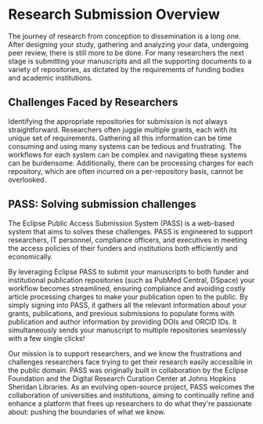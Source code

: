 # Research Submission Overview

The journey of research from conception to dissemination is a long one. After designing your study, gathering and
analyzing your data, undergoing peer review, there is still more to be done. For many researchers the next stage is
submitting your manuscripts and all the supporting documents to a variety of repositories, as dictated by the
requirements of funding bodies and academic institutions.

## Challenges Faced by Researchers

Identifying the appropriate repositories for submission is not always straightforward. Researchers often juggle multiple
grants, each with its unique set of requirements. Gathering all this information can be time consuming and using many
systems can be tedious and frustrating. The workflows for each system can be complex and navigating these systems can be
burdensome. Additionally, there can be processing charges for each repository, which are often incurred on a
per-repository basis, cannot be overlooked.

## PASS: Solving submission challenges

The Eclipse Public Access Submission System (PASS) is a web-based system that aims to solves these challenges. PASS is
engineered to support researchers, IT personnel, compliance officers, and executives in meeting the access policies of
their funders and institutions both efficiently and economically.

By leveraging Eclipse PASS to submit your manuscripts to both funder and institutional publication repositories
(such as PubMed Central, DSpace) your workflow becomes streamlined, ensuring compliance and avoiding costly article
processing charges to make your publication open to the public. By simply signing into PASS, it gathers all the relevant
information about your grants, publications, and previous submissions to populate forms with publication and author
information by providing DOIs and ORCID IDs. It simultaneously sends your manuscript to multiple repositories seamlessly
with a few single clicks!

Our mission is to support researchers, and we know the frustrations and challenges researchers face trying to get their
research easily accessible in the public domain. PASS was originally built in collaboration by the Eclipse Foundation
and the Digital Research Curation Center at Johns Hopkins Sheridan Libraries. As an evolving open-source project, PASS
welcomes the collaboration of universities and institutions, aiming to continually refine and enhance a platform that
frees up researchers to do what they're passionate about: pushing the boundaries of what we know.


